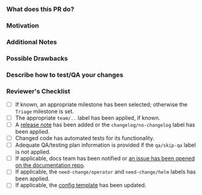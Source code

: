 <!--
* New contributors are highly encouraged to read our
  [CONTRIBUTING](/CONTRIBUTING.md) documentation.
* The pull request:
  * Should only fix one issue or add one feature at a time.
  * Must update the test suite for the relevant functionality.
  * Should pass all status checks before being reviewed or merged.
* Commit titles should be prefixed with general area of pull request's change.
* Draft PRs should be prefixed with `[WIP]` in their title.

-->
### What does this PR do?

<!--
* A brief description of the change being made with this pull request.
* If the description here cannot be expressed in a succint form, consider
  opening multiple pull requests instead of a single one.
-->

### Motivation

<!--
* What inspired you to submit this pull request?
* Link any related GitHub issues here.
-->

### Additional Notes

<!--
* Anything else we should know when reviewing?
* Include benchmarking information here whenever possible.
* Include info about alternatives that were considered and why the proposed
  version was chosen.
-->

### Possible Drawbacks

<!--
* What are the possible side-effects or negative impacts of the code change?
-->

### Describe how to test/QA your changes

<!--
* Write here in detail or link to detailed instructions on how this change can
  be tested/QAd/validated, including any environment setup.
-->

### Reviewer's Checklist
<!--
* Authors can use this list as a reference to ensure that there are no problems
  during the review but the signing off is to be done by the reviewer(s).

Note: Adding GitHub labels is only possible for contributors with write access.
-->

- [ ] If known, an appropriate milestone has been selected; otherwise the `Triage` milestone is set.
- [ ] The appropriate `team/..` label has been applied, if known.
- [ ] A [release note](https://github.com/DataDog/datadog-agent/blob/main/docs/dev/contributing.md#reno)
  has been added or the `changelog/no-changelog` label has been applied.
- [ ] Changed code has automated tests for its functionality.
- [ ] Adequate QA/testing plan information is provided if the `qa/skip-qa` label is not applied.
- [ ] If applicable, docs team has been notified or
  [an issue has been opened on the documentation repo](https://github.com/DataDog/documentation/issues/new).
- [ ] If applicable, the `need-change/operator` and `need-change/helm` labels has been applied.
- [ ] If applicable, the [config template](https://github.com/DataDog/datadog-agent/blob/main/pkg/config/config_template.yaml)
  has been updated.
